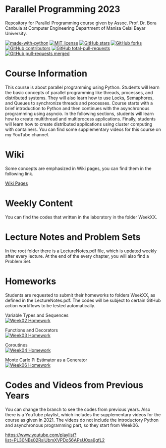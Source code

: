 # Parallel Programming 2023
Repository for Parallel Programming course given by Assoc. Prof. Dr. Bora Canbula 
at Computer Engineering Department of Manisa Celal Bayar University.

[![made-with-python](https://img.shields.io/badge/Made%20with-Python-1f425f.svg)](https://www.python.org/) [![MIT license](https://img.shields.io/badge/License-MIT-blue.svg)](https://lbesson.mit-license.org/) [![GitHub stars](https://badgen.net/github/stars/canbula/ParallelProgramming/)](https://GitHub.com/canbula/ParallelProgramming/stargazers/) [![GitHub forks](https://badgen.net/github/forks/canbula/ParallelProgramming/)](https://GitHub.com/canbula/ParallelProgramming/network/) [![GitHub contributors](https://img.shields.io/github/contributors/canbula/ParallelProgramming.svg)](https://GitHub.com/canbula/ParallelProgramming/graphs/contributors/) [![GitHub total-pull-requests](https://badgen.net/github/prs/canbula/ParallelProgramming)](https://GitHub.com/canbula/ParallelProgramming/pull/) [![GitHub pull-requests merged](https://badgen.net/github/merged-prs/canbula/ParallelProgramming)](https://github.com/canbula/ParallelProgramming/pulls?q=is%3Amerged)

# Course Information
This course is about parallel programming using Python. Students will learn the basic concepts 
of parallel programming like threads, processes, and distributed systems. They will also learn 
how to use Locks, Semaphores, and Queues to synchronize threads and processes. Course starts 
with a brief introduction to Python and then continues with the asynchronous programming using 
asyncio. In the following sections, students will learn how to create multithread and multiprocess 
applications. Finally, students will learn how to create distributed applications using cluster 
computing with containers. You can find some supplementary videos for this course on my YouTube channel.

# Wiki
Some concepts are emphasized in Wiki pages, you can find them in the following link.

[Wiki Pages](https://github.com/canbula/ParallelProgramming/wiki)

# Weekly Content
You can find the codes that written in the laboratory in the folder WeekXX.

# Lecture Notes and Problem Sets
In the root folder there is a LectureNotes.pdf file, which is updated weekly after every lecture. 
At the end of the every chapter, you will also find a Problem Set.

# Homeworks
Students are requested to submit their homeworks to folders WeekXX, as defined in the LectureNotes.pdf. 
The codes will be subject to certain GitHub action workflows to be tested automatically.

Variable Types and Sequences<br>[![Week02 Homework](https://github.com/canbula/ParallelProgramming/actions/workflows/python-app-week-02.yml/badge.svg?branch=master)](https://github.com/canbula/ParallelProgramming/actions/workflows/python-app-week-02.yml)

Functions and Decorators<br>[![Week03 Homework](https://github.com/canbula/ParallelProgramming/actions/workflows/python-app-week-03.yml/badge.svg)](https://github.com/canbula/ParallelProgramming/actions/workflows/python-app-week-03.yml)

Coroutines<br>[![Week04 Homework](https://github.com/canbula/ParallelProgramming/actions/workflows/python-app-week-04.yml/badge.svg)](https://github.com/canbula/ParallelProgramming/actions/workflows/python-app-week-04.yml)

Monte Carlo Pi Estimator as a Generator<br>[![Week06 Homework](https://github.com/canbula/ParallelProgramming/actions/workflows/python-app-week-06.yml/badge.svg)](https://github.com/canbula/ParallelProgramming/actions/workflows/python-app-week-06.yml)

# Codes and Videos from Previous Years
You can change the branch to see the codes from previous years. Also there is a YouTube playlist, 
which includes the supplementary videos for the course as given in 2021. The videos do not include 
the introductory Python and asynchronous programming part, so they start from Week06.

https://www.youtube.com/playlist?list=PL30NBs02RsiUbmXVPDo56APsU0xa6gfL2
